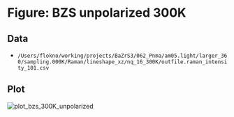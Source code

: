 Figure: BZS unpolarized 300K
===

## Data

- `/Users/flokno/working/projects/BaZrS3/062_Pnma/am05.light/larger_360/sampling.000K/Raman/lineshape_xz/nq_16_300K/outfile.raman_intensity_101.csv`

## Plot

![plot_bzs_300K_unpolarized](plot_bzs_300K_unpolarized.png)
